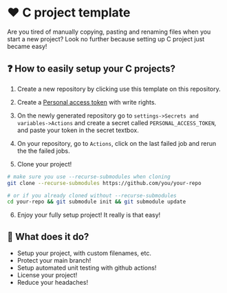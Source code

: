 # ❤️ C project template
Are you tired of manually copying, pasting and renaming files when you start a new project? Look no further because setting up C project just became easy!

## ❓ How to easily setup your C projects?

1. Create a new repository by clicking use this template on this repository.

2. Create a [Personal access token](https://docs.github.com/en/authentication/keeping-your-account-and-data-secure/creating-a-personal-access-token) with write rights.

3. On the newly generated repository go to `settings->Secrets and variables->Actions` and create a secret called `PERSONAL_ACCESS_TOKEN`, and paste your token in the secret textbox.

4. On your repository, go to `Actions`, click on the last failed job and rerun the the failed jobs.

5. Clone your project!
```bash
# make sure you use --recurse-submodules when cloning
git clone --recurse-submodules https://github.com/you/your-repo

# or if you already cloned without --recurse-submodules
cd your-repo && git submodule init && git submodule update
```

6. Enjoy your fully setup project! It really is that easy!

## 🙋 What does it do?

- Setup your project, with custom filenames, etc.
- Protect your main branch!
- Setup automated unit testing with github actions!
- License your project!
- Reduce your headaches!
